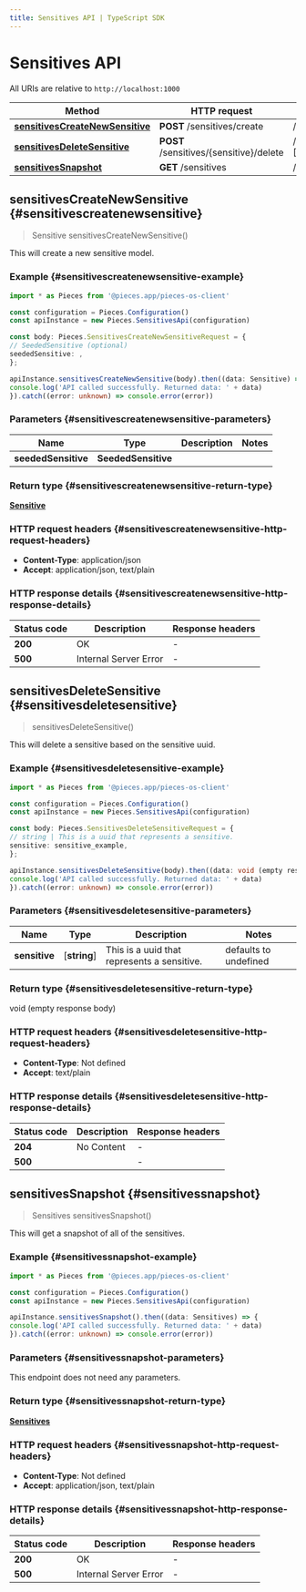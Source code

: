 ```yaml
---
title: Sensitives API | TypeScript SDK
---
```


# Sensitives API

All URIs are relative to `http://localhost:1000`

Method | HTTP request | Description
------------- | ------------- | -------------
[**sensitivesCreateNewSensitive**](SensitivesApi#sensitivescreatenewsensitive) | **POST** /sensitives/create | /sensitives/create [POST]
[**sensitivesDeleteSensitive**](SensitivesApi#sensitivesdeletesensitive) | **POST** /sensitives/\{sensitive\}/delete | /sensitives/\{sensitive\}/delete [POST]
[**sensitivesSnapshot**](SensitivesApi#sensitivessnapshot) | **GET** /sensitives | /sensitives [GET]


## **sensitivesCreateNewSensitive** {#sensitivescreatenewsensitive}
> Sensitive sensitivesCreateNewSensitive()

This will create a new sensitive model.

### Example {#sensitivescreatenewsensitive-example}

```typescript
import * as Pieces from '@pieces.app/pieces-os-client'

const configuration = Pieces.Configuration()
const apiInstance = new Pieces.SensitivesApi(configuration)

const body: Pieces.SensitivesCreateNewSensitiveRequest = {
// SeededSensitive (optional)
seededSensitive: ,
};

apiInstance.sensitivesCreateNewSensitive(body).then((data: Sensitive) => {
console.log('API called successfully. Returned data: ' + data)
}).catch((error: unknown) => console.error(error))
```

### Parameters {#sensitivescreatenewsensitive-parameters}


Name | Type | Description  | Notes
------------- | ------------- | ------------- | -------------
 **seededSensitive** | **SeededSensitive**|  |


### Return type {#sensitivescreatenewsensitive-return-type}

[**Sensitive**](../models/Sensitive)

### HTTP request headers {#sensitivescreatenewsensitive-http-request-headers}

- **Content-Type**: application/json
- **Accept**: application/json, text/plain


### HTTP response details {#sensitivescreatenewsensitive-http-response-details}
| Status code | Description | Response headers
|-------------|-------------|------------------
**200** | OK |  -  |
**500** | Internal Server Error |  -  |

## **sensitivesDeleteSensitive** {#sensitivesdeletesensitive}
> sensitivesDeleteSensitive()

This will delete a sensitive based on the sensitive uuid.

### Example {#sensitivesdeletesensitive-example}

```typescript
import * as Pieces from '@pieces.app/pieces-os-client'

const configuration = Pieces.Configuration()
const apiInstance = new Pieces.SensitivesApi(configuration)

const body: Pieces.SensitivesDeleteSensitiveRequest = {
// string | This is a uuid that represents a sensitive.
sensitive: sensitive_example,
};

apiInstance.sensitivesDeleteSensitive(body).then((data: void (empty response body)) => {
console.log('API called successfully. Returned data: ' + data)
}).catch((error: unknown) => console.error(error))
```

### Parameters {#sensitivesdeletesensitive-parameters}


Name | Type | Description  | Notes
------------- | ------------- | ------------- | -------------
 **sensitive** | [**string**] | This is a uuid that represents a sensitive. | defaults to undefined


### Return type {#sensitivesdeletesensitive-return-type}

void (empty response body)

### HTTP request headers {#sensitivesdeletesensitive-http-request-headers}

- **Content-Type**: Not defined
- **Accept**: text/plain


### HTTP response details {#sensitivesdeletesensitive-http-response-details}
| Status code | Description | Response headers
|-------------|-------------|------------------
**204** | No Content |  -  |
**500** |  |  -  |

## **sensitivesSnapshot** {#sensitivessnapshot}
> Sensitives sensitivesSnapshot()

This will get a snapshot of all of the sensitives.

### Example {#sensitivessnapshot-example}

```typescript
import * as Pieces from '@pieces.app/pieces-os-client'

const configuration = Pieces.Configuration()
const apiInstance = new Pieces.SensitivesApi(configuration)

apiInstance.sensitivesSnapshot().then((data: Sensitives) => {
console.log('API called successfully. Returned data: ' + data)
}).catch((error: unknown) => console.error(error))
```

### Parameters {#sensitivessnapshot-parameters}

This endpoint does not need any parameters.


### Return type {#sensitivessnapshot-return-type}

[**Sensitives**](../models/Sensitives)

### HTTP request headers {#sensitivessnapshot-http-request-headers}

- **Content-Type**: Not defined
- **Accept**: application/json, text/plain


### HTTP response details {#sensitivessnapshot-http-response-details}
| Status code | Description | Response headers
|-------------|-------------|------------------
**200** | OK |  -  |
**500** | Internal Server Error |  -  |


